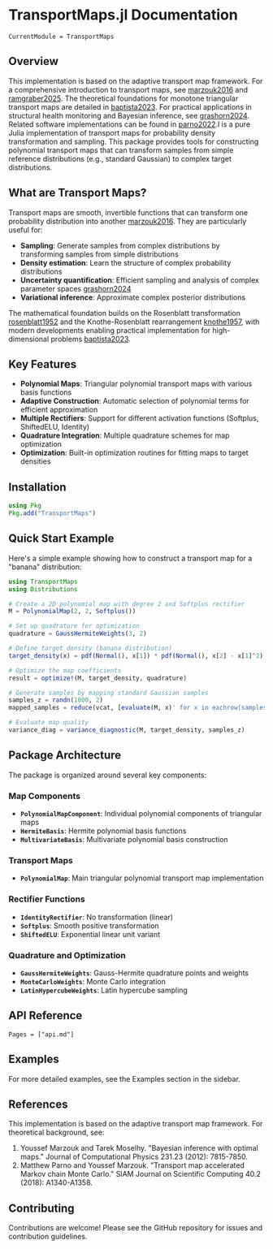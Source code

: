# TransportMaps.jl Documentation

```@meta
CurrentModule = TransportMaps
```

## Overview

This implementation is based on the adaptive transport map framework. For a comprehensive introduction to transport maps, see [marzouk2016](@cite) and [ramgraber2025](@cite). The theoretical foundations for monotone triangular transport maps are detailed in [baptista2023](@cite). For practical applications in structural health monitoring and Bayesian inference, see [grashorn2024](@cite). Related software implementations can be found in [parno2022](@cite).l is a pure Julia implementation of transport maps for probability density transformation and sampling. This package provides tools for constructing polynomial transport maps that can transform samples from simple reference distributions (e.g., standard Gaussian) to complex target distributions.

## What are Transport Maps?

Transport maps are smooth, invertible functions that can transform one probability distribution into another [marzouk2016](@cite). They are particularly useful for:

- **Sampling**: Generate samples from complex distributions by transforming samples from simple distributions
- **Density estimation**: Learn the structure of complex probability distributions
- **Uncertainty quantification**: Efficient sampling and analysis of complex parameter spaces [grashorn2024](@cite)
- **Variational inference**: Approximate complex posterior distributions

The mathematical foundation builds on the Rosenblatt transformation [rosenblatt1952](@cite) and the Knothe-Rosenblatt rearrangement [knothe1957](@cite), with modern developments enabling practical implementation for high-dimensional problems [baptista2023](@cite).

## Key Features

- **Polynomial Maps**: Triangular polynomial transport maps with various basis functions
- **Adaptive Construction**: Automatic selection of polynomial terms for efficient approximation
- **Multiple Rectifiers**: Support for different activation functions (Softplus, ShiftedELU, Identity)
- **Quadrature Integration**: Multiple quadrature schemes for map optimization
- **Optimization**: Built-in optimization routines for fitting maps to target densities

## Installation

```julia
using Pkg
Pkg.add("TransportMaps")
```

## Quick Start Example

Here's a simple example showing how to construct a transport map for a "banana" distribution:

```julia
using TransportMaps
using Distributions

# Create a 2D polynomial map with degree 2 and Softplus rectifier
M = PolynomialMap(2, 2, Softplus())

# Set up quadrature for optimization
quadrature = GaussHermiteWeights(3, 2)

# Define target density (banana distribution)
target_density(x) = pdf(Normal(), x[1]) * pdf(Normal(), x[2] - x[1]^2)

# Optimize the map coefficients
result = optimize!(M, target_density, quadrature)

# Generate samples by mapping standard Gaussian samples
samples_z = randn(1000, 2)
mapped_samples = reduce(vcat, [evaluate(M, x)' for x in eachrow(samples_z)])

# Evaluate map quality
variance_diag = variance_diagnostic(M, target_density, samples_z)
```

## Package Architecture

The package is organized around several key components:

### Map Components

- **`PolynomialMapComponent`**: Individual polynomial components of triangular maps
- **`HermiteBasis`**: Hermite polynomial basis functions
- **`MultivariateBasis`**: Multivariate polynomial basis construction

### Transport Maps

- **`PolynomialMap`**: Main triangular polynomial transport map implementation

### Rectifier Functions

- **`IdentityRectifier`**: No transformation (linear)
- **`Softplus`**: Smooth positive transformation
- **`ShiftedELU`**: Exponential linear unit variant

### Quadrature and Optimization

- **`GaussHermiteWeights`**: Gauss-Hermite quadrature points and weights
- **`MonteCarloWeights`**: Monte Carlo integration
- **`LatinHypercubeWeights`**: Latin hypercube sampling

## API Reference

```@contents
Pages = ["api.md"]
```

## Examples

For more detailed examples, see the Examples section in the sidebar.

## References

This implementation is based on the adaptive transport map framework. For theoretical background, see:

1. Youssef Marzouk and Tarek Moselhy. "Bayesian inference with optimal maps." Journal of Computational Physics 231.23 (2012): 7815-7850.
2. Matthew Parno and Youssef Marzouk. "Transport map accelerated Markov chain Monte Carlo." SIAM Journal on Scientific Computing 40.2 (2018): A1340-A1358.

## Contributing

Contributions are welcome! Please see the GitHub repository for issues and contribution guidelines.